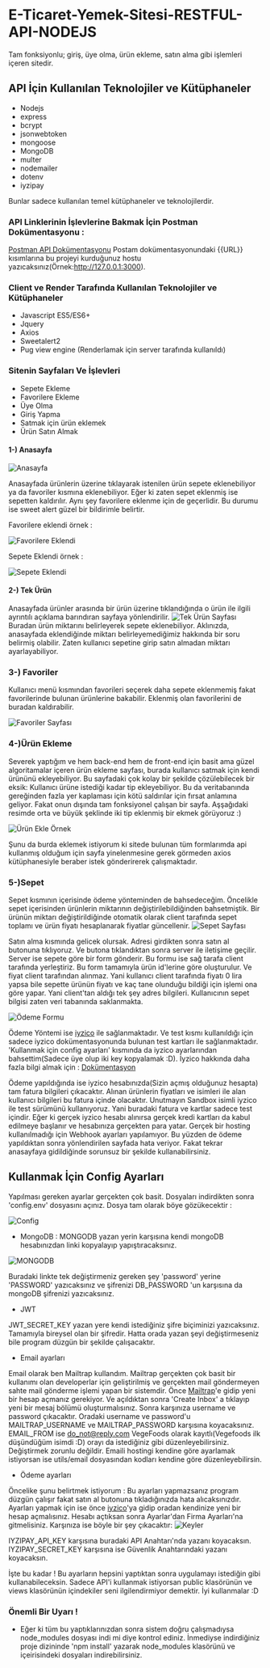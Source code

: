 # E-Ticaret-Yemek-Sitesi-RESTFUL-API-NODEJS
Tam fonksiyonlu; giriş, üye olma, ürün ekleme, satın alma gibi işlemleri içeren sitedir.

## API İçin Kullanılan Teknolojiler ve Kütüphaneler

- Nodejs
- express
- bcrypt
- jsonwebtoken
- mongoose
- MongoDB
- multer
- nodemailer
- dotenv
- iyzipay

Bunlar sadece kullanılan temel kütüphaneler ve teknolojilerdir.

### API Linklerinin İşlevlerine Bakmak İçin Postman Dokümentasyonu : 
[Postman API Dokümentasyonu](https://documenter.getpostman.com/view/11268324/SztA6oST?version=latest)
Postam dokümentasyonundaki {{URL}} kısımlarına bu projeyi kurduğunuz hostu yazıcaksınız(Örnek:http://127.0.0.1:3000).

### Client ve Render Tarafında Kullanılan Teknolojiler ve Kütüphaneler

- Javascript ES5/ES6+
- Jquery
- Axios
- Sweetalert2
- Pug view engine (Renderlamak için server tarafında kullanıldı)

### Sitenin Sayfaları Ve İşlevleri
- Sepete Ekleme
- Favorilere Ekleme
- Üye Olma
- Giriş Yapma
- Satmak için ürün eklemek
- Ürün Satın Almak

#### 1-) Anasayfa
![Anasayfa](https://github.com/Lepuz-coder/E-Ticaret-Yemek-Sitesi-RESTFUL-API-NODEJS/blob/master/Anasayfa.PNG?raw=true "Anasayfa")

Anasayfada ürünlerin üzerine tıklayarak istenilen ürün sepete eklenebiliyor ya da favoriler kısmına eklenebiliyor. Eğer ki zaten sepet eklenmiş ise sepetten kaldırılır. Aynı şey favorilere eklenme için de geçerlidir. Bu durumu ise sweet alert güzel bir bildirimle belirtir.

Favorilere eklendi örnek :

![Favorilere Eklendi](https://github.com/Lepuz-coder/E-Ticaret-Yemek-Sitesi-RESTFUL-API-NODEJS/blob/master/Favorilere%20Eklendi.png?raw=true "Favorilere Eklendi")

Sepete Eklendi örnek :

![Sepete Eklendi](https://github.com/Lepuz-coder/E-Ticaret-Yemek-Sitesi-RESTFUL-API-NODEJS/blob/master/Sepete%20Eklendi.png?raw=true "Sepete Eklendi")

#### 2-) Tek Ürün
Anasayfada ürünler arasında bir ürün üzerine tıklandığında o ürün ile ilgili ayrıntılı açıklama barındıran sayfaya yönlendirilir.
![Tek Ürün Sayfası](https://github.com/Lepuz-coder/E-Ticaret-Yemek-Sitesi-RESTFUL-API-NODEJS/blob/master/Tek%20%C3%9Cr%C3%BCn.png?raw=true "Tek Ürün Sayfası")
Buradan ürün miktarını belirleyerek sepete eklenebiliyor. Aklınızda, anasayfada eklendiğinde miktarı belirleyemediğimiz hakkında bir soru belirmiş olabilir. Zaten kullanıcı sepetine girip satın almadan miktarı ayarlayabiliyor.

### 3-) Favoriler

Kullanıcı menü kısmından favorileri seçerek daha sepete eklenmemiş fakat favorilerinde bulunan ürünlerine bakabilir. Eklenmiş olan favorilerini de buradan kaldırabilir.

![Favoriler Sayfası](https://github.com/Lepuz-coder/E-Ticaret-Yemek-Sitesi-RESTFUL-API-NODEJS/blob/master/Favoriler.png?raw=true "Favoriler Sayfası")

### 4-)Ürün Ekleme

Severek yaptığım ve hem back-end hem de front-end için basit ama güzel algoritamalar içeren ürün ekleme sayfası, burada kullanıcı satmak için kendi ürününü ekleyebiliyor. Bu sayfadaki çok kolay bir şekilde çözülebilecek bir eksik: Kullanıcı ürüne istediği kadar tip ekleyebiliyor. Bu da veritabanında gereğinden fazla yer kaplaması için kötü saldırılar için fırsat anlamına geliyor. Fakat onun dışında tam fonksiyonel çalışan bir sayfa. Aşşağıdaki resimde orta ve büyük şeklinde iki tip eklenmiş bir ekmek görüyoruz :)

![Ürün Ekle Örnek](https://github.com/Lepuz-coder/E-Ticaret-Yemek-Sitesi-RESTFUL-API-NODEJS/blob/master/%C3%9Cr%C3%BCn%20Ekle.png?raw=true "Ürün Ekle Örnek")

Şunu da burda eklemek istiyorum ki sitede bulunan tüm formlarımda api kullanmış olduğum için sayfa yinelenmesine gerek görmeden axios kütüphanesiyle beraber istek gönderirerek çalışmaktadır. 

### 5-)Sepet

Sepet kısmının içerisinde ödeme yönteminden de bahsedeceğim. Öncelikle sepet içerisinden ürünlerin miktarının değiştirilebildiğinden bahsetmiştik. Bir ürünün miktarı değiştirildiğinde otomatik olarak client tarafında sepet toplamı ve ürün fiyatı hesaplanarak fiyatlar güncellenir.
![Sepet Sayfası](https://github.com/Lepuz-coder/E-Ticaret-Yemek-Sitesi-RESTFUL-API-NODEJS/blob/master/Sepet1.png?raw=true "Sepet Sayfası")

Satın alma kısmında gelicek olursak. Adresi girdikten sonra satın al butonuna tıklıyoruz. Ve butona tıklandıktan sonra server ile iletişime geçilir. Server ise sepete göre bir form gönderir. Bu formu ise sağ tarafa client tarafında yerleştiriz. Bu form tamamıyla ürün id'lerine göre oluşturulur. Ve fiyat client tarafından alınmaz. Yani kullanıcı client tarafında fiyatı 0 lira yapsa bile sepette ürünün fiyatı ve kaç tane olunduğu bildiği için işlemi ona göre yapar. Yani client'tan aldığı tek şey adres bilgileri. Kullanıcının sepet bilgisi zaten veri tabanında saklanmakta.

![Ödeme Formu](https://github.com/Lepuz-coder/E-Ticaret-Yemek-Sitesi-RESTFUL-API-NODEJS/blob/master/Odeme.png?raw=true "Ödeme Formu")

Ödeme Yöntemi ise [iyzico](https://www.iyzico.com/isim-icin/kurumsal-hesap-olustur?gclid=CjwKCAjw2a32BRBXEiwAUcugiCh0uQxgE1YtamruIDWylUjnLN87PpGr2c-Z_ahiTJ69JRHWHZXdBBoCiBcQAvD_BwE "iyzico") ile sağlanmaktadır. Ve test kısmı kullanıldığı için sadece iyzico dokümentasyonunda bulunan test kartları ile sağlanmaktadır. 'Kullanmak için config ayarları' kısmında da iyzico ayarlarından bahsettim(Sadece üye olup iki key kopyalamak :D). İyzico hakkında daha fazla bilgi almak için : [Dokümentasyon](https://dev.iyzipay.com/tr "Dokümentasyon")

Ödeme yapıldığında ise iyzico hesabınızda(Sizin açmış olduğunuz hesapta) tam fatura bilgileri çıkacaktır. Alınan ürünlerin fiyatları ve isimleri ile alan kullanıcı bilgileri bu fatura içinde olacaktır. Unutmayın Sandbox isimli iyzico ile test sürümünü kullanıyoruz. Yani buradaki fatura ve kartlar sadece test içindir. Eğer ki gerçek iyzico hesabı alınırsa gerçek kredi kartları da kabul edilmeye başlanır ve hesabınıza gerçekten para yatar. Gerçek bir hosting kullanılmadığı için Webhook ayarları yapılamıyor. Bu yüzden de ödeme yapıldıktan sonra yönlendirilen sayfada hata veriyor. Fakat tekrar anasayfaya gidildiğinde sorunsuz bir şekilde kullanabilirsiniz.

## Kullanmak İçin Config Ayarları
Yapılması gereken ayarlar gerçekten çok basit. Dosyaları indirdikten sonra 'config.env' dosyasını açınız. Dosya tam olarak böye gözükecektir : 

![Config](https://github.com/Lepuz-coder/E-Ticaret-Yemek-Sitesi-RESTFUL-API-NODEJS/blob/master/Config.png?raw=true "Config")

- MongoDB :
MONGODB yazan yerin karşısına kendi mongoDB hesabınızdan linki kopyalayıp yapıştıracaksınız. 

![MONGODB](https://github.com/Lepuz-coder/E-Ticaret-Yemek-Sitesi-RESTFUL-API-NODEJS/blob/master/mongo.png?raw=true "MONGODB")

Buradaki linkte tek değiştirmeniz gereken şey 'password' yerine 'PASSWORD' yazıcaksınız ve şifrenizi DB_PASSWORD 'un karşısına da mongoDB şifrenizi yazıcaksınız.

- JWT

JWT_SECRET_KEY yazan yere kendi istediğiniz şifre biçiminizi yazıcaksınız. Tamamıyla bireysel olan bir şifredir. Hatta orada yazan şeyi değiştirmeseniz bile program düzgün bir şekilde çalışacaktır.

- Email ayarları 

Email olarak ben Mailtrap kullandım. Mailtrap gerçekten çok basit bir kullanımı olan developerlar için geliştirilmiş ve gerçekten mail göndermeyen sahte mail gönderme işlemi yapan bir sistemdir. Önce [Mailtrap](https://mailtrap.io "Mailtrap")'e gidip yeni bir hesap açmanız gerekiyor. Ve açıldıktan sonra 'Create Inbox' a tıklayıp yeni bir mesaj bölümü oluşturmalısınız. Sonra karşınıza username ve password çıkacaktır. Oradaki username ve password'u MAILTRAP_USERNAME ve MAILTRAP_PASSWORD karşısına koyacaksınız. EMAIL_FROM ise <do_not@reply.com> VegeFoods olarak kayıtlı(Vegefoods ilk düşündüğüm isimdi :D) orayı da istediğiniz gibi düzenleyebilirsiniz. Değiştirmek zorunlu değildir.
	Emaili hostingi kendine göre ayarlamak istiyorsan ise utils/email dosyasından kodları kendine göre düzenleyebilirsin.

- Ödeme ayarları

Öncelike şunu belirtmek istiyorum : Bu ayarları yapmazsanız program düzgün çalışır fakat satın al butonuna tıkladığınızda hata alıcaksınızdır. Ayarları yapmak için ise önce [iyzico](https://sandbox-merchant.iyzipay.com/auth/login "iyzico")'ya gidip oradan kendinize yeni bir hesap açmalısınız. Hesabı açtıksan sonra Ayarlar'dan Firma Ayarları'na gitmelisiniz. Karşınıza ise böyle bir şey çıkacaktır:
![Keyler](https://github.com/Lepuz-coder/E-Ticaret-Yemek-Sitesi-RESTFUL-API-NODEJS/blob/master/%C4%B0yzico.png?raw=true "Keyler")

IYZIPAY_API_KEY karşısına buradaki API Anahtarı'nda yazanı koyacaksın.
IYZIPAY_SECRET_KEY karşısına ise Güvenlik Anahtarındaki yazanı koyacaksın.

İşte bu kadar ! Bu ayarların hepsini yaptıktan sonra uygulamayı istediğin gibi kullanabileceksin. Sadece API'i kullanmak istiyorsan public klasörünün ve views klasörünün içindekiler seni ilgilendirmiyor demektir. İyi kullanmalar :D

### Önemli Bir Uyarı !
- Eğer ki tüm bu yaptıklarınızdan sonra sistem doğru çalışmadıysa node_modules dosyası indi mi diye kontrol ediniz. İnmediyse indirdiğiniz proje dizininde 'npm install' yazarak node_modules klasörünü ve içeirisindeki dosyaları indirebilirsiniz.
